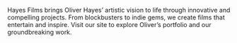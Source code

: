 Hayes Films brings Oliver Hayes’ artistic vision to life through innovative and compelling projects. From blockbusters to indie gems, we create films that entertain and inspire. Visit our site to explore Oliver’s portfolio and our groundbreaking work.
